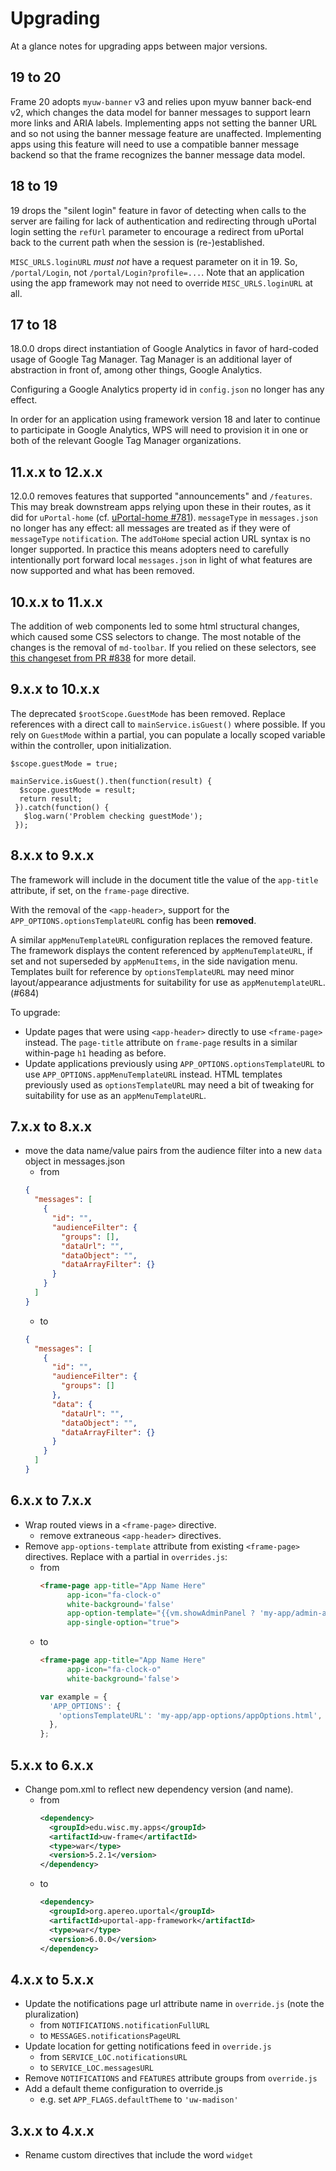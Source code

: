 # Upgrading

At a glance notes for upgrading apps between major versions.

## 19 to 20

Frame 20 adopts `myuw-banner` v3 and relies upon myuw banner back-end v2,
which changes the data model for banner messages to support learn more links
and ARIA labels. Implementing apps not setting the banner URL and so not using
the banner message feature are unaffected. Implementing apps using this feature
will need to use a compatible banner message backend so that the frame
recognizes the banner message data model.

## 18 to 19

19 drops the "silent login" feature in favor of detecting when calls to the
server are failing for lack of authentication and redirecting through uPortal
login setting the `refUrl` parameter to encourage a redirect from uPortal back
to the current path when the session is (re-)established.

`MISC_URLS.loginURL` *must not* have a request parameter on it in 19.
So, `/portal/Login`, not `/portal/Login?profile=...`. Note that an application
using the app framework may not need to override `MISC_URLS.loginURL` at all.

## 17 to 18

18.0.0 drops direct instantiation of Google Analytics in favor of hard-coded
usage of Google Tag Manager. Tag Manager is an additional layer of abstraction
in front of, among other things, Google Analytics.

Configuring a Google Analytics property id in `config.json`
no longer has any effect.

In order for an application using framework version 18 and later to continue to
participate in Google Analytics, WPS will need to provision it in one or both of
the relevant Google Tag Manager organizations.

## 11.x.x to 12.x.x

12.0.0 removes features that supported "announcements" and `/features`. This may
break downstream apps relying upon these in their routes, as it did for
`uPortal-home` (cf. [uPortal-home #781][]). `messageType` in `messages.json` no
longer has any effect: all messages are treated as if they were of `messageType`
`notification`. The `addToHome` special action URL syntax is no longer
supported. In practice this means adopters need to carefully intentionally port
forward local `messages.json` in light of what features are now supported and
what has been removed.

## 10.x.x to 11.x.x

The addition of web components led to some html structural changes, which caused
some CSS selectors to change. The most notable of the changes is the removal of
`md-toolbar`. If you relied on these selectors, see
[this changeset from PR #838](https://github.com/uPortal-Project/uportal-app-framework/pull/838/files/91878bc59802a1eec4c4be74de09f363961d19a6)
for more detail.

## 9.x.x to 10.x.x

The deprecated `$rootScope.GuestMode` has been removed. Replace references with
a direct call to `mainService.isGuest()` where possible. If you rely on
`GuestMode` within a partial, you can populate a locally scoped variable within
the controller, upon initialization.

```
$scope.guestMode = true;

mainService.isGuest().then(function(result) {
  $scope.guestMode = result;
  return result;
 }).catch(function() {
   $log.warn('Problem checking guestMode');
 });
 ```

## 8.x.x to 9.x.x

The framework will include in the document title the value of the `app-title`
attribute, if set, on the `frame-page` directive.

With the removal of the `<app-header>`, support for the
`APP_OPTIONS.optionsTemplateURL` config has been **removed**.

A similar `appMenuTemplateURL` configuration replaces the removed feature. The
framework displays the content referenced by `appMenuTemplateURL`, if set and
not superseded by `appMenuItems`, in the side navigation menu. Templates built
for reference by `optionsTemplateURL` may need minor layout/appearance
adjustments for suitability for use as `appMenutemplateURL`. (#684)

To upgrade:

+ Update pages that were using `<app-header>` directly to use `<frame-page>`
  instead. The `page-title` attribute on `frame-page` results in a similar
  within-page `h1` heading as before.
+ Update applications previously using `APP_OPTIONS.optionsTemplateURL` to use
  `APP_OPTIONS.appMenuTemplateURL` instead. HTML templates previously used
  as `optionsTemplateURL` may need a bit of tweaking for suitability for use as
  an `appMenuTemplateURL`.

## 7.x.x to 8.x.x

- move the data name/value pairs from the audience filter into a new `data`
  object  in messages.json
  - from
  ```json
  {
    "messages": [
      {
        "id": "",
        "audienceFilter": {
          "groups": [],
          "dataUrl": "",
          "dataObject": "",
          "dataArrayFilter": {}
        }
      }
    ]
  }
  ```
  - to
  ```json
  {
    "messages": [
      {
        "id": "",
        "audienceFilter": {
          "groups": []
        },
        "data": {
          "dataUrl": "",
          "dataObject": "",
          "dataArrayFilter": {}
        }
      }
    ]
  }
  ```

## 6.x.x to 7.x.x

- Wrap routed views in a `<frame-page>` directive.
  - remove extraneous `<app-header>` directives.
- Remove `app-options-template` attribute from existing `<frame-page>`
  directives. Replace with a partial in `overrides.js`:
  - from
    ```html
    <frame-page app-title="App Name Here"
          app-icon="fa-clock-o"
          white-background='false'
          app-option-template="{{vm.showAdminPanel ? 'my-app/admin-actions/adminActionsSidebarToggle.html' : ''}}"
          app-single-option="true">
    ```
  - to
    ```html
    <frame-page app-title="App Name Here"
          app-icon="fa-clock-o"
          white-background='false'>
    ```
    ```javascript
    var example = {
      'APP_OPTIONS': {
        'optionsTemplateURL': 'my-app/app-options/appOptions.html',
      },
    };
    ```

## 5.x.x to 6.x.x

- Change pom.xml to reflect new dependency version (and name).
  - from
    ```xml
    <dependency>
      <groupId>edu.wisc.my.apps</groupId>
      <artifactId>uw-frame</artifactId>
      <type>war</type>
      <version>5.2.1</version>
    </dependency>
    ```
  - to
    ```xml
    <dependency>
      <groupId>org.apereo.uportal</groupId>
      <artifactId>uportal-app-framework</artifactId>
      <type>war</type>
      <version>6.0.0</version>
    </dependency>
    ```

## 4.x.x to 5.x.x

- Update the notifications page url attribute name in `override.js` (note the
  pluralization)
  - from `NOTIFICATIONS.notificationFullURL`
  - to `MESSAGES.notificationsPageURL`
- Update location for getting notifications feed in `override.js`
  - from `SERVICE_LOC.notificationsURL`
  - to `SERVICE_LOC.messagesURL`
- Remove `NOTIFICATIONS` and `FEATURES` attribute groups from `override.js`
- Add a default theme configuration to override.js
  - e.g. set `APP_FLAGS.defaultTheme` to `'uw-madison'`

## 3.x.x to 4.x.x

- Rename custom directives that include the word `widget`

[uPortal-home #781]: https://github.com/uPortal-Project/uportal-home/pull/871
